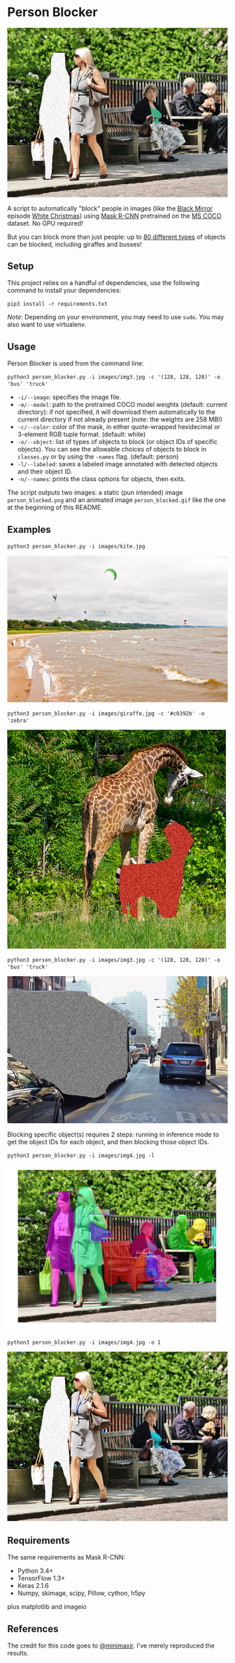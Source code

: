# Person Blocker

![img4](output/img4_blocked.gif)

A script to automatically "block" people in images (like the [Black Mirror](https://en.wikipedia.org/wiki/Black_Mirror) episode [White Christmas](https://en.wikipedia.org/wiki/White_Christmas_(Black_Mirror))) using [Mask R-CNN](https://github.com/matterport/Mask_RCNN) pretrained on the [MS COCO](https://arxiv.org/abs/1405.0312) dataset. No GPU required!

But you can block more than just people: up to [80 different types](https://github.com/prabodhw96/PersonBlocker/blob/master/classes.py) of objects can be blocked, including giraffes and busses!

## Setup

This project relies on a handful of dependencies, use the following command to install your dependencies:

```shell
pip3 install -r requirements.txt
```

_Note_: Depending on your environment, you may need to use `sudo`. You may also want to use virtualenv.

## Usage

Person Blocker is used from the command line:

```shell
python3 person_blocker.py -i images/img3.jpg -c '(128, 128, 128)' -o 'bus' 'truck'
```

* `-i/--image`: specifies the image file.
* `-m/--model`: path to the pretrained COCO model weights (default: current directory): if not specified, it will download them automatically to the current directory if not already present (note: the weights are 258 MB!)
* `-c/--color`: color of the mask, in either quote-wrapped hexidecimal or 3-element RGB tuple format. (default: white)
* `-o/--object`: list of types of objects to block (or object IDs of specific objects). You can see the allowable choices of objects to block in `classes.py` or by using the `-names` flag. (default: person)
* `-l/--labeled`: saves a labeled image annotated with detected objects and their object ID.
* `-n/--names`: prints the class options for objects, then exits.

The script outputs two images: a static (pun intended) image `person_blocked.png` and an animated image `person_blocked.gif` like the one at the beginning of this README.

## Examples

```shell
python3 person_blocker.py -i images/kite.jpg
```

![kite](output/kite.png)

```shell
python3 person_blocker.py -i images/giraffe.jpg -c '#c0392b' -o 'zebra'
```

![giraffe](output/giraffe.png)

```shell
python3 person_blocker.py -i images/img3.jpg -c '(128, 128, 128)' -o 'bus' 'truck'
```

![img3](output/img3.png)

Blocking specific object(s) requires 2 steps: running in inference mode to get the object IDs for each object, and then blocking those object IDs.

```shell
python3 person_blocker.py -i images/img4.jpg -l
```

![img4 labels](output/img4_labels.png)

```shell
python3 person_blocker.py -i images/img4.jpg -o 1
```

![img4](output/img4_blocked.png)

## Requirements

The same requirements as Mask R-CNN:
* Python 3.4+
* TensorFlow 1.3+
* Keras 2.1.6
* Numpy, skimage, scipy, Pillow, cython, h5py

plus matplotlib and imageio

## References

The credit for this code goes to [@minimaxir](http://minimaxir.com). I've merely reproduced the results.